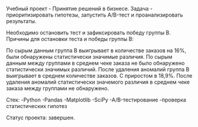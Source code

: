 Учебный проект - Принятие решений в бизнесе. 
Задача - приоритизировать гипотезы, запустить A/B-тест и проанализировать результаты.

Необходимо остановить тест и зафиксировать победу группы В.
Причины для остановки теста и победы группы B:

По сырым данным группа B выигрывает в количестве заказов на 16%, были обнаружены статистически значимые различия.
По сырым данным между группами в среднем чеке заказа не было обнаружено статистически значимых различий.
После удаления аномалий группа B выигрывает в среднем количестве заказов. С приростом в 18,9%.
После удаления аномалий статистически значемого различия в среднем чеке заказа между группами не обнаружено.

Стек: 
-Python
-Pandas
-Matplotlib
-SciPy
-A/B-тестирование
-проверка статистических гипотез

Статус проекта:  завершен.
